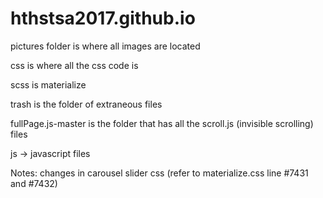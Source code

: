 # hthstsa2017.github.io

pictures folder is where all images are located

css is where all the css code is

scss is materialize

trash is the folder of extraneous files

fullPage.js-master is the folder that has all the scroll.js (invisible scrolling) files

js -> javascript files



Notes:
changes in carousel slider css
(refer to materialize.css line #7431 and #7432)